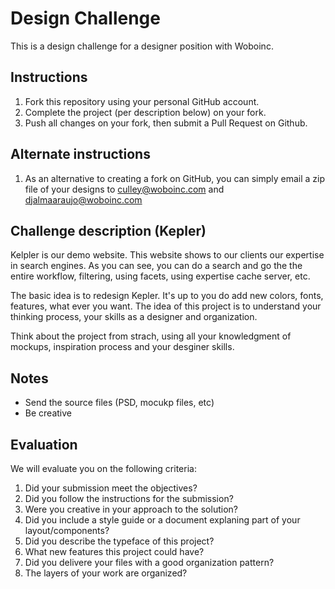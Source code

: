 Design Challenge
====================================

This is a design challenge for a designer position with Woboinc.

## Instructions
1. Fork this repository using your personal GitHub account.
2. Complete the project (per description below) on your fork.
3. Push all changes on your fork, then submit a Pull Request on Github.

## Alternate instructions
1. As an alternative to creating a fork on GitHub, you can simply email a zip file of your designs to [culley@woboinc.com](culley@woboinc.com) and [djalmaaraujo@woboinc.com](djalmaaraujo@woboinc.com)

## Challenge description (Kepler)
Kelpler is our demo website. This website shows to our clients our expertise in search engines. As you can see, you can do a search and go the the entire workflow, filtering, using facets, using expertise cache server, etc.

The basic idea is to redesign Kepler. It's up to you do add new colors, fonts, features, what ever you want. The idea of this project is to understand your thinking process, your skills as a designer and organization.

Think about the project from strach, using all your knowledgment of mockups, inspiration process and your desginer skills.

## Notes
- Send the source files (PSD, mocukp files, etc)
- Be creative

## Evaluation
We will evaluate you on the following criteria:

1. Did your submission meet the objectives?
2. Did you follow the instructions for the submission?
3. Were you creative in your approach to the solution?
4. Did you include a style guide or a document explaning part of your layout/components?
5. Did you describe the typeface of this project?
6. What new features this project could have?
7. Did you delivere your files with a good organization pattern?
8. The layers of your work are organized? 
